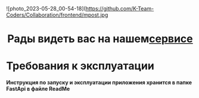 ![photo_2023-05-28_00-54-18](https://github.com/K-Team-Coders/Collaboration/frontend/mpost.jpg
<h1 align="center">Рады видеть вас на нашем<a href="http://178.170.196.251:8080/#/" target="_blank">сервисе</a> 



# Требования к эксплуатации

**Инструкция по запуску и эксплуатации приложения хранится в папке FastApi в файле ReadMe**
